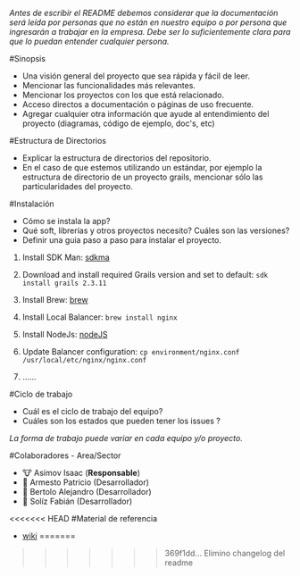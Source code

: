 *Antes de escribir el README debemos considerar que la documentación será leída por personas que no están en nuestro equipo o por persona que ingresarán a trabajar en la empresa. Debe ser lo suficientemente clara para que lo puedan entender cualquier persona.*

#Sinopsis

- Una visión general del proyecto que sea rápida y fácil de leer.
- Mencionar las funcionalidades más relevantes. 
- Mencionar los proyectos con los que está relacionado. 
- Acceso directos a documentación o páginas de uso frecuente.
- Agregar cualquier otra información que ayude al entendimiento del proyecto (diagramas, código de ejemplo, doc's, etc)

#Estructura de Directorios

- Explicar la estructura de directorios del repositorio. 
- En el caso de que estemos utilizando un estándar, por ejemplo la estructura de directorio de un proyecto grails, mencionar sólo las particularidades del proyecto.  

#Instalación 

- Cómo se instala la app?
- Qué soft, librerías y otros proyectos necesito? Cuáles son las versiones?
- Definir una guia paso a paso para instalar el proyecto. 

1. Install SDK Man:  [sdkma](http://sdkman.io/)

2. Download and install required Grails version and set to default:
	`sdk install grails 2.3.11`

3. Install Brew: [brew](http://brew.sh/)

4. Install Local Balancer:
	`brew install nginx`

5. Install NodeJs: [nodeJS](https://nodejs.org/en/)

6. Update Balancer configuration: 
	`cp environment/nginx.conf /usr/local/etc/nginx/nginx.conf`

7. ......


#Ciclo de trabajo 

- Cuál es el ciclo de trabajo del equipo? 
- Cuáles son los estados que pueden tener los issues ? 

*La forma de trabajo puede variar en cada equipo y/o proyecto.*


#Colaboradores - Area/Sector

- :cow: Asimov Isaac (**Responsable**)
- :boar: Armesto Patricio (Desarrollador)
- :bear: Bertolo Alejandro (Desarrollador)
- :rabbit: Solíz Fabián (Desarrollador)

<<<<<<< HEAD
#Material de referencia
- [wiki](https://github.com/fabysoliz/proyecto-template/wiki/Material-de-referencia)
=======
>>>>>>> 369f1dd... Elimino changelog del readme
